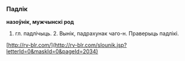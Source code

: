 ### Падлік
**назоўнік, мужчынскі род**

1. гл. падлічыць. 2. Вынік, падрахунак чаго-н. Праверыць падлікі.

<a rel="author">[http://rv-blr.com/](http://rv-blr.com/slounik.jsp?letterId=0&maskId=0&pageId=2034)</a>
